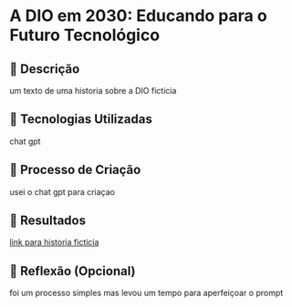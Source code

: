 # A DIO em 2030: Educando para o Futuro Tecnológico

## 📒 Descrição
um texto de uma historia sobre a DIO ficticia

## 🤖 Tecnologias Utilizadas
chat gpt

## 🧐 Processo de Criação
usei o chat gpt para criaçao

## 🚀 Resultados

[link para historia ficticia](https://github.com/Matheus432/lab-natty-or-not/blob/main/historiaDIOfic%C3%A7%C3%A3o.md)

## 💭 Reflexão (Opcional)
foi um processo simples mas levou um tempo para aperfeiçoar o prompt
